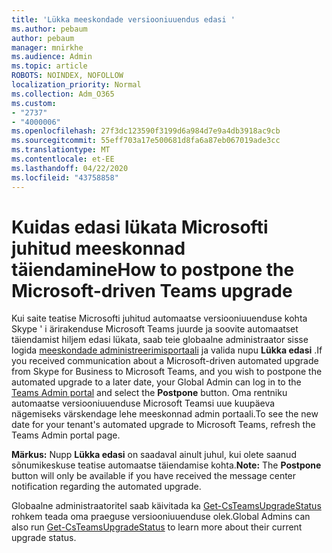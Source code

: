 ```yaml
---
title: 'Lükka meeskondade versiooniuuendus edasi '
ms.author: pebaum
author: pebaum
manager: mnirkhe
ms.audience: Admin
ms.topic: article
ROBOTS: NOINDEX, NOFOLLOW
localization_priority: Normal
ms.collection: Adm_O365
ms.custom:
- "2737"
- "4000006"
ms.openlocfilehash: 27f3dc123590f3199d6a984d7e9a4db3918ac9cb
ms.sourcegitcommit: 55eff703a17e500681d8fa6a87eb067019ade3cc
ms.translationtype: MT
ms.contentlocale: et-EE
ms.lasthandoff: 04/22/2020
ms.locfileid: "43758858"
---
```

# <a name="how-to-postpone-the-microsoft-driven-teams-upgrade"></a><span data-ttu-id="89f32-102">Kuidas edasi lükata Microsofti juhitud meeskonnad täiendamine</span><span class="sxs-lookup"><span data-stu-id="89f32-102">How to postpone the Microsoft-driven Teams upgrade</span></span>

<span data-ttu-id="89f32-103">Kui saite teatise Microsofti juhitud automaatse versiooniuuenduse kohta Skype ' i ärirakenduse Microsoft Teams juurde ja soovite automaatset täiendamist hiljem edasi lükata, saab teie globaalne administraator sisse logida [meeskondade administreerimisportaali](https://admin.teams.microsoft.com/dashboard) ja valida nupu **Lükka edasi** .</span><span class="sxs-lookup"><span data-stu-id="89f32-103">If you received communication about a Microsoft-driven automated upgrade from Skype for Business to Microsoft Teams, and you wish to postpone the automated upgrade to a later date, your Global Admin can log in to the [Teams Admin portal](https://admin.teams.microsoft.com/dashboard) and select the **Postpone** button.</span></span> <span data-ttu-id="89f32-104">Oma rentniku automaatse versiooniuuenduse Microsoft Teamsi uue kuupäeva nägemiseks värskendage lehe meeskonnad admin portaali.</span><span class="sxs-lookup"><span data-stu-id="89f32-104">To see the new date for your tenant's automated upgrade to Microsoft Teams, refresh the Teams Admin portal page.</span></span>

<span data-ttu-id="89f32-105">**Märkus:** Nupp **Lükka edasi** on saadaval ainult juhul, kui olete saanud sõnumikeskuse teatise automaatse täiendamise kohta.</span><span class="sxs-lookup"><span data-stu-id="89f32-105">**Note:** The **Postpone** button will only be available if you have received the message center notification regarding the automated upgrade.</span></span> 

<span data-ttu-id="89f32-106">Globaalne administraatoritel saab käivitada ka [Get-CsTeamsUpgradeStatus](https://docs.microsoft.com/powershell/module/skype/get-csteamsupgradestatus?view=skype-ps) rohkem teada oma praeguse versiooniuuenduse olek.</span><span class="sxs-lookup"><span data-stu-id="89f32-106">Global Admins can also run [Get-CsTeamsUpgradeStatus](https://docs.microsoft.com/powershell/module/skype/get-csteamsupgradestatus?view=skype-ps) to learn more about their current upgrade status.</span></span> 